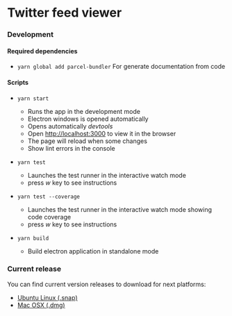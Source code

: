 # Twitter feed viewer

### Development
#### Required dependencies
* `yarn global add parcel-bundler` For generate documentation from code
#### Scripts

* `yarn start`
    * Runs the app in the development mode
    * Electron windows is opened automatically
    * Opens automatically _devtools_
    * Open [http://localhost:3000](http://localhost:3000) to view it in the browser
    * The page will reload when some changes
    * Show lint errors in the console

* `yarn test`
    * Launches the test runner in the interactive watch mode
    * press *w* key to see instructions
    
* `yarn test --coverage`
    * Launches the test runner in the interactive watch mode showing code coverage
    * press *w* key to see instructions

*  `yarn build`
    * Build electron application in standalone mode

### Current release
You can find current version releases to download for next platforms:
* [Ubuntu Linux (.snap)](dist/twitter-feed-viewer_1.0.0_amd64.snap)
* [Mac OSX (.dmg)](dist/twitter-feed-viewer-1.0.0.dmg)
